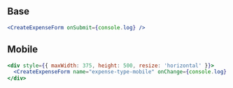 ## Base

```jsx
<CreateExpenseForm onSubmit={console.log} />
```

## Mobile

```jsx
<div style={{ maxWidth: 375, height: 500, resize: 'horizontal' }}>
  <CreateExpenseForm name="expense-type-mobile" onChange={console.log} />
</div>
```
